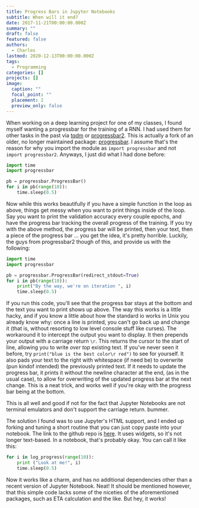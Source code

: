 ```yaml
---
title: Progress Bars in Jupyter Notebooks
subtitle: When will it end?
date: 2017-11-21T00:00:00.000Z
summary: ""
draft: false
featured: false
authors:
  - Charles
lastmod: 2020-12-13T00:00:00.000Z
tags:
  - Programming
categories: []
projects: []
image:
  caption: ""
  focal_point: ""
  placement: 2
  preview_only: false
---
```

When working on a deep learning project for one of my classes, I found myself wanting a progressbar for the training of a RNN. I had used them for other tasks in the past via [tqdm](https://github.com/tqdm/tqdm) or [progressbar2](https://pypi.python.org/pypi/progressbar2). This is actually a fork of an older, no longer maintained package: [progressbar](https://pypi.python.org/pypi/progressbar). I assume that's the reason for why you import the module as `import progressbar` and not `import progressbar2`. Anyways, I just did what I had done before: 

```python
import time
import progressbar

pb = progressbar.ProgressBar()
for i in pb(range(10)):
    time.sleep(0.5)
```

Now while this works beautifully if you have a simple function in the loop as above, things get messy when you want to print things inside of the loop. Say you want to print the validation accuracy every couple epochs, and have the progress bar tracking the overall progress of the training. If you try with the above method, the progress bar will be printed, then your text, then a piece of the progress bar ... you get the idea, it's pretty horrible. Luckily, the guys from progressbar2 though of this, and provide us with the following:

```python 
import time
import progressbar

pb = progressbar.ProgressBar(redirect_stdout=True)
for i in pb(range(10)):
    print("By the way, we're on iteration ", i)
    time.sleep(0.5) 
```

If you run this code, you'll see that the progress bar stays at the bottom and the text you want to print shows up above. The way this works is a little hacky, and if you know a little about how the standard io works in Unix you already know why: once a line is printed, you can't go back up and change it (that is, without resorting to low level console stuff like curses). 
The workaround it to intercept the output you want to display. It then prepends your output with a carriage return `\r`. This returns the cursor to the start of line, allowing you to write *over top* existing text. If you've never seen it before, try `print("blue is the best color\r red")` to see for yourself. It also pads your text to the right with whitespace (if need be) to overwrite (pun kindof intended) the previously printed text. If it needs to update the progress bar, it prints it
without the newline character at the end, (as in the usual case), to allow for overwriting of the updated progress bar at the next change.
This is a neat trick, and works well if you're okay with the progress bar being at the bottom.

This is all well and good if not for the fact that Jupyter Notebooks are not terminal emulators and don't support the carriage return. bummer.  

The solution I found was to use Jupyter's HTML support, and I ended up forking and tuning a short routine that you can just copy paste into your notebook. The link to the github repo is [here](https://github.com/metaember/log-progress). It uses widgets, so it's not longer text-based. In a notebook, that's probably okay. You can call it like this:

```python
for i in log_progress(range(10)):
    print ("Look at me!", i)
    time.sleep(0.5)
```

Now it works like a charm, and has no additional dependencies other than a recent version of Jupyter Notebook. Neat!
It should be mentioned however, that this simple code lacks some of the niceties of the aforementioned packages, such as ETA calculation and the like. But hey, it works!
